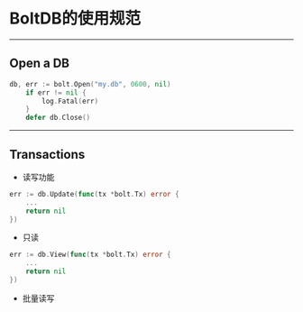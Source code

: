 # BoltDB的使用规范

---

## Open a DB

```go
db, err := bolt.Open("my.db", 0600, nil)
	if err != nil {
		log.Fatal(err)
	}
	defer db.Close()
```


---

## Transactions

-   读写功能
```go
err := db.Update(func(tx *bolt.Tx) error {
	...
	return nil
})

```

- 只读
```go
err := db.View(func(tx *bolt.Tx) error {
	...
	return nil
})

```

- 批量读写

